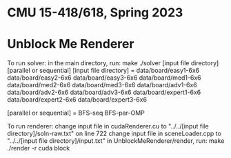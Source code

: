# CMU 15-418/618, Spring 2023

# Unblock Me Renderer 

To run solver: 
in the main directory, run:
make
./solver [input file directory] [parallel or sequential]
[input file directory] = 
data/board/easy1-6x6
data/board/easy2-6x6
data/board/easy3-6x6
data/board/med1-6x6
data/board/med2-6x6
data/board/med3-6x6
data/board/adv1-6x6
data/board/adv2-6x6
data/board/adv3-6x6
data/board/expert1-6x6
data/board/expert2-6x6
data/board/expert3-6x6

[parallel or sequential] = 
BFS-seq
BFS-par-OMP

To run renderer: 
change input file in cudaRenderer.cu to "../../[input file directory]/soln-raw.txt" on line 722
change input file in sceneLoader.cpp to "../../[input file directory]/input.txt"
in UnblockMeRenderer/render, run: 
make 
./render -r cuda block




